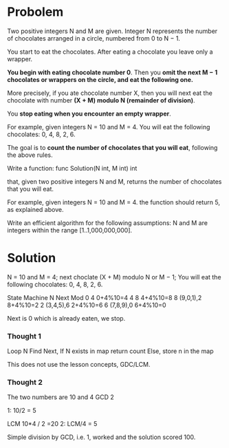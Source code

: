 # Probolem


Two positive integers N and M are given. 
Integer N represents the number of chocolates
arranged in a circle, numbered from 0 to N − 1.

You start to eat the chocolates. After eating 
a chocolate you leave only a wrapper.

**You begin with eating chocolate number 0**. 
Then you 
**omit the next M − 1 chocolates or wrappers on the circle, and eat the following one.**

More precisely, if you ate chocolate number X, 
then you will next eat the chocolate with number
**(X + M) modulo N (remainder of division)**.

You **stop eating when you encounter an empty wrapper**.

For example, given integers N = 10 and M = 4.
You will eat the following chocolates: 0, 4, 8, 2, 6.

The goal is to **count the number of chocolates that you will eat**,
following the above rules.


Write a function:    func Solution(N int, M int) int

that, given two positive integers N and M, returns the number of chocolates that you will eat.

For example, given integers N = 10 and M = 4. the function should return 5, as explained above.

Write an efficient algorithm for the following assumptions:
        N and M are integers within the range [1..1,000,000,000].

# Solution
N = 10 and M = 4; next choclate (X + M) modulo N or M − 1;
You will eat the following chocolates: 0, 4, 8, 2, 6.

State Machine
N   Next        Mod
0   4           0+4%10=4
4   8           4+4%10=8
8   (9,0,1),2     8+4%10=2
2   (3,4,5),6     2+4%10=6
6   (7,8,9),0     6+4%10=0

Next is 0 which is already eaten, we stop.

### Thought 1
Loop N
Find Next, 
    If N exists in map return count
    Else, store n in the map

This does not use the lesson concepts, GDC/LCM.

### Thought 2
The two numbers are 10 and 4
GCD 2

1: 10/2 = 5

LCM 10*4 / 2 =20
2: LCM/4 = 5


Simple division by GCD, i.e. 1, worked and 
the solution scored 100.